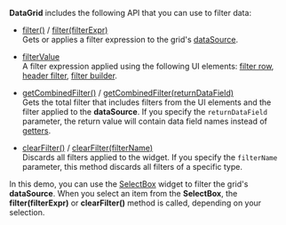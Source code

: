 **DataGrid** includes the following API that you can use to filter data:     

- [filter()](/Documentation/ApiReference/UI_Widgets/dxDataGrid/Methods/#filter) / [filter(filterExpr)](/Documentation/ApiReference/UI_Widgets/dxDataGrid/Methods/#filterfilterExpr)       
Gets or applies a filter expression to the grid's [dataSource](/Documentation/ApiReference/UI_Widgets/dxDataGrid/Configuration/#dataSource).

- [filterValue](/Documentation/ApiReference/UI_Widgets/dxDataGrid/Configuration/#filterValue)       
A filter expression applied using the following UI elements: [filter row](/Documentation/ApiReference/UI_Widgets/dxDataGrid/Configuration/filterRow/), [header filter](/Documentation/ApiReference/UI_Widgets/dxDataGrid/Configuration/headerFilter/), [filter builder](/Documentation/ApiReference/UI_Widgets/dxDataGrid/Configuration/#filterBuilder).

- [getCombinedFilter()](/Documentation/ApiReference/UI_Widgets/dxDataGrid/Methods/#getCombinedFilter) / [getCombinedFilter(returnDataField)](/Documentation/ApiReference/UI_Widgets/dxDataGrid/Methods/#getCombinedFilterreturnDataField)       
Gets the total filter that includes filters from the UI elements and the filter applied to the **dataSource**. If you specify the `returnDataField` parameter, the return value will contain data field names instead of [getters](/Documentation/Guide/Data_Binding/Data_Layer/#Getters_And_Setters).

- [clearFilter()](/Documentation/ApiReference/UI_Widgets/dxDataGrid/Methods/#clearFilter) / [clearFilter(filterName)](/Documentation/ApiReference/UI_Widgets/dxDataGrid/Methods/#clearFilterfilterName)       
Discards all filters applied to the widget. If you specify the `filterName` parameter, this method discards all filters of a specific type.

In this demo, you can use the [SelectBox](/Documentation/ApiReference/UI_Widgets/dxSelectBox/) widget to filter the grid's **dataSource**. When you select an item from the **SelectBox**, the **filter(filterExpr)** or **clearFilter()** method is called, depending on your selection.
